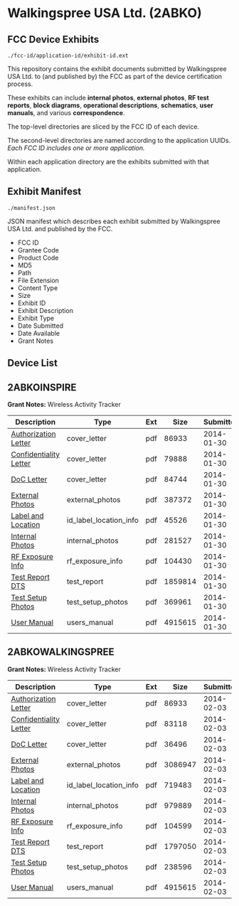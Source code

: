 # Walkingspree USA Ltd. (2ABKO)
## FCC Device Exhibits

```
./fcc-id/application-id/exhibit-id.ext
```

This repository contains the exhibit documents submitted by Walkingspree USA Ltd. to (and published by) the FCC as part of the device certification process.

These exhibits can include **internal photos**, **external photos**, **RF test reports**, **block diagrams**, **operational descriptions**, **schematics**, **user manuals**, and various **correspondence**.

The top-level directories are sliced by the FCC ID of each device.

The second-level directories are named according to the application UUIDs. *Each FCC ID includes one or more application.*

Within each application directory are the exhibits submitted with that application. 

## Exhibit Manifest

```
./manifest.json
```

JSON manifest which describes each exhibit submitted by Walkingspree USA Ltd. and published by the FCC.

- FCC ID
- Grantee Code
- Product Code
- MD5
- Path
- File Extension
- Content Type
- Size
- Exhibit ID
- Exhibit Description
- Exhibit Type
- Date Submitted
- Date Available
- Grant Notes

## Device List
## 2ABKOINSPIRE
**Grant Notes:** Wireless Activity Tracker

| Description | Type | Ext | Size | Submitted | Available |
| ----------- | ---- | --- | ---- | --------- | --------- |
| [Authorization Letter](2ABKOINSPIRE/2f1beebb17c3799bec2fadff70ff2203/2181587.pdf) | cover_letter | pdf | 86933 | 2014-01-30 | 2014-01-30 |
| [Confidentiality Letter](2ABKOINSPIRE/2f1beebb17c3799bec2fadff70ff2203/2181588.pdf) | cover_letter | pdf | 79888 | 2014-01-30 | 2014-01-30 |
| [DoC Letter](2ABKOINSPIRE/2f1beebb17c3799bec2fadff70ff2203/2181589.pdf) | cover_letter | pdf | 84744 | 2014-01-30 | 2014-01-30 |
| [External Photos](2ABKOINSPIRE/2f1beebb17c3799bec2fadff70ff2203/2181591.pdf) | external_photos | pdf | 387372 | 2014-01-30 | 2014-01-30 |
| [Label and Location](2ABKOINSPIRE/2f1beebb17c3799bec2fadff70ff2203/2181593.pdf) | id_label_location_info | pdf | 45526 | 2014-01-30 | 2014-01-30 |
| [Internal Photos](2ABKOINSPIRE/2f1beebb17c3799bec2fadff70ff2203/2181592.pdf) | internal_photos | pdf | 281527 | 2014-01-30 | 2014-01-30 |
| [RF Exposure Info](2ABKOINSPIRE/2f1beebb17c3799bec2fadff70ff2203/2181595.pdf) | rf_exposure_info | pdf | 104430 | 2014-01-30 | 2014-01-30 |
| [Test Report DTS](2ABKOINSPIRE/2f1beebb17c3799bec2fadff70ff2203/2181597.pdf) | test_report | pdf | 1859814 | 2014-01-30 | 2014-01-30 |
| [Test Setup Photos](2ABKOINSPIRE/2f1beebb17c3799bec2fadff70ff2203/2181598.pdf) | test_setup_photos | pdf | 369961 | 2014-01-30 | 2014-01-30 |
| [User Manual](2ABKOINSPIRE/2f1beebb17c3799bec2fadff70ff2203/2181599.pdf) | users_manual | pdf | 4915615 | 2014-01-30 | 2014-01-30 |
## 2ABKOWALKINGSPREE
**Grant Notes:** Wireless Activity Tracker

| Description | Type | Ext | Size | Submitted | Available |
| ----------- | ---- | --- | ---- | --------- | --------- |
| [Authorization Letter](2ABKOWALKINGSPREE/4fe3a833eb282899fcd76557a8a504c9/2181587.pdf) | cover_letter | pdf | 86933 | 2014-02-03 | 2014-02-03 |
| [Confidentiality Letter](2ABKOWALKINGSPREE/4fe3a833eb282899fcd76557a8a504c9/2182720.pdf) | cover_letter | pdf | 83118 | 2014-02-03 | 2014-02-03 |
| [DoC Letter](2ABKOWALKINGSPREE/4fe3a833eb282899fcd76557a8a504c9/2182721.pdf) | cover_letter | pdf | 36496 | 2014-02-03 | 2014-02-03 |
| [External Photos](2ABKOWALKINGSPREE/4fe3a833eb282899fcd76557a8a504c9/2182723.pdf) | external_photos | pdf | 3086947 | 2014-02-03 | 2014-02-03 |
| [Label and Location](2ABKOWALKINGSPREE/4fe3a833eb282899fcd76557a8a504c9/2182725.pdf) | id_label_location_info | pdf | 719483 | 2014-02-03 | 2014-02-03 |
| [Internal Photos](2ABKOWALKINGSPREE/4fe3a833eb282899fcd76557a8a504c9/2182724.pdf) | internal_photos | pdf | 979889 | 2014-02-03 | 2014-02-03 |
| [RF Exposure Info](2ABKOWALKINGSPREE/4fe3a833eb282899fcd76557a8a504c9/2182727.pdf) | rf_exposure_info | pdf | 104599 | 2014-02-03 | 2014-02-03 |
| [Test Report DTS](2ABKOWALKINGSPREE/4fe3a833eb282899fcd76557a8a504c9/2182729.pdf) | test_report | pdf | 1797050 | 2014-02-03 | 2014-02-03 |
| [Test Setup Photos](2ABKOWALKINGSPREE/4fe3a833eb282899fcd76557a8a504c9/2182730.pdf) | test_setup_photos | pdf | 238596 | 2014-02-03 | 2014-02-03 |
| [User Manual](2ABKOWALKINGSPREE/4fe3a833eb282899fcd76557a8a504c9/2181599.pdf) | users_manual | pdf | 4915615 | 2014-02-03 | 2014-02-03 |
